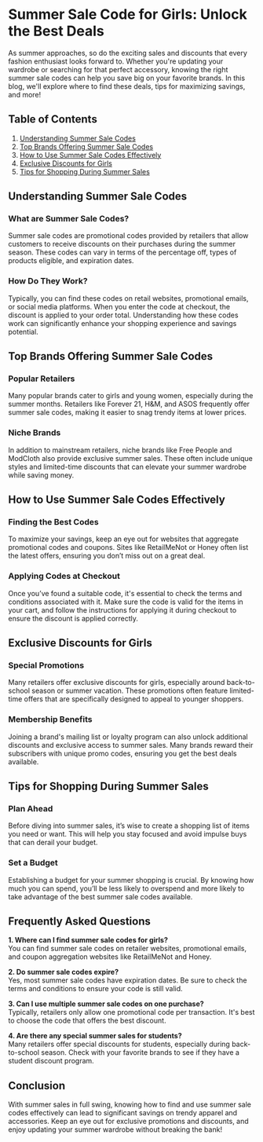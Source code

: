  # Summer Sale Code for Girls: Unlock the Best Deals

As summer approaches, so do the exciting sales and discounts that every fashion enthusiast looks forward to. Whether you're updating your wardrobe or searching for that perfect accessory, knowing the right summer sale codes can help you save big on your favorite brands. In this blog, we'll explore where to find these deals, tips for maximizing savings, and more!

## Table of Contents
1. [Understanding Summer Sale Codes](#understanding-summer-sale-codes)
2. [Top Brands Offering Summer Sale Codes](#top-brands-offering-summer-sale-codes)
3. [How to Use Summer Sale Codes Effectively](#how-to-use-summer-sale-codes-effectively)
4. [Exclusive Discounts for Girls](#exclusive-discounts-for-girls)
5. [Tips for Shopping During Summer Sales](#tips-for-shopping-during-summer-sales)

## Understanding Summer Sale Codes

### What are Summer Sale Codes?
Summer sale codes are promotional codes provided by retailers that allow customers to receive discounts on their purchases during the summer season. These codes can vary in terms of the percentage off, types of products eligible, and expiration dates. 

### How Do They Work?
Typically, you can find these codes on retail websites, promotional emails, or social media platforms. When you enter the code at checkout, the discount is applied to your order total. Understanding how these codes work can significantly enhance your shopping experience and savings potential.

## Top Brands Offering Summer Sale Codes

### Popular Retailers
Many popular brands cater to girls and young women, especially during the summer months. Retailers like Forever 21, H&M, and ASOS frequently offer summer sale codes, making it easier to snag trendy items at lower prices.

### Niche Brands
In addition to mainstream retailers, niche brands like Free People and ModCloth also provide exclusive summer sales. These often include unique styles and limited-time discounts that can elevate your summer wardrobe while saving money.

## How to Use Summer Sale Codes Effectively

### Finding the Best Codes
To maximize your savings, keep an eye out for websites that aggregate promotional codes and coupons. Sites like RetailMeNot or Honey often list the latest offers, ensuring you don’t miss out on a great deal.

### Applying Codes at Checkout
Once you’ve found a suitable code, it's essential to check the terms and conditions associated with it. Make sure the code is valid for the items in your cart, and follow the instructions for applying it during checkout to ensure the discount is applied correctly.

## Exclusive Discounts for Girls

### Special Promotions
Many retailers offer exclusive discounts for girls, especially around back-to-school season or summer vacation. These promotions often feature limited-time offers that are specifically designed to appeal to younger shoppers.

### Membership Benefits
Joining a brand's mailing list or loyalty program can also unlock additional discounts and exclusive access to summer sales. Many brands reward their subscribers with unique promo codes, ensuring you get the best deals available.

## Tips for Shopping During Summer Sales

### Plan Ahead
Before diving into summer sales, it’s wise to create a shopping list of items you need or want. This will help you stay focused and avoid impulse buys that can derail your budget.

### Set a Budget
Establishing a budget for your summer shopping is crucial. By knowing how much you can spend, you’ll be less likely to overspend and more likely to take advantage of the best summer sale codes available.

## Frequently Asked Questions

**1. Where can I find summer sale codes for girls?**  
You can find summer sale codes on retailer websites, promotional emails, and coupon aggregation websites like RetailMeNot and Honey.

**2. Do summer sale codes expire?**  
Yes, most summer sale codes have expiration dates. Be sure to check the terms and conditions to ensure your code is still valid.

**3. Can I use multiple summer sale codes on one purchase?**  
Typically, retailers only allow one promotional code per transaction. It's best to choose the code that offers the best discount.

**4. Are there any special summer sales for students?**  
Many retailers offer special discounts for students, especially during back-to-school season. Check with your favorite brands to see if they have a student discount program.

## Conclusion

With summer sales in full swing, knowing how to find and use summer sale codes effectively can lead to significant savings on trendy apparel and accessories. Keep an eye out for exclusive promotions and discounts, and enjoy updating your summer wardrobe without breaking the bank!

